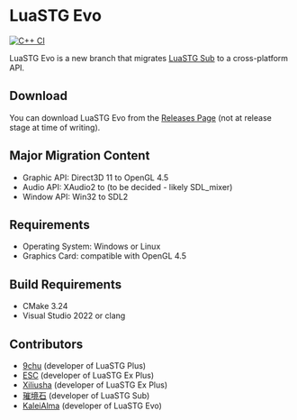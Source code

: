 # LuaSTG Evo

[![C++ CI](https://github.com/KaleiAlma/LuaSTG-Evo/actions/workflows/cpp-ci.yml/badge.svg)](https://github.com/KaleiAlma/LuaSTG-Evo/actions/workflows/cpp-ci.yml)

LuaSTG Evo is a new branch that migrates [LuaSTG Sub](https://github.com/Legacy-LuaSTG-Engine/LuaSTG-Sub) to a cross-platform API.

## Download

You can download LuaSTG Evo from the [Releases Page](https://github.com/KaleiAlma/LuaSTG-Evo/releases) (not at release stage at time of writing).

## Major Migration Content

* Graphic API: Direct3D 11 to OpenGL 4.5
* Audio API: XAudio2 to (to be decided - likely SDL_mixer)
* Window API: Win32 to SDL2

## Requirements

* Operating System: Windows or Linux
* Graphics Card: compatible with OpenGL 4.5

## Build Requirements

* CMake 3.24
* Visual Studio 2022 or clang

## Contributors

* [9chu](https://github.com/9chu) (developer of LuaSTG Plus)
* [ESC](https://github.com/ExboCooope) (developer of LuaSTG Ex Plus)
* [Xiliusha](https://github.com/Xiliusha) (developer of LuaSTG Ex Plus)
* [璀境石](https://github.com/Demonese) (developer of LuaSTG Sub)
* [KaleiAlma](https://github.com/KaleiAlma) (developer of LuaSTG Evo)
